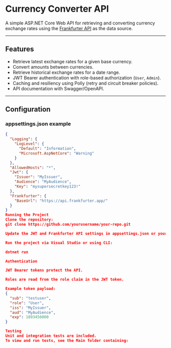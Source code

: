 # Currency Converter API

A simple ASP.NET Core Web API for retrieving and converting currency exchange rates using the [Frankfurter API](https://www.frankfurter.app/) as the data source.

---

## Features

- Retrieve latest exchange rates for a given base currency.
- Convert amounts between currencies.
- Retrieve historical exchange rates for a date range.
- JWT Bearer authentication with role-based authorization (`User`, `Admin`).
- Caching and resiliency using Polly (retry and circuit breaker policies).
- API documentation with Swagger/OpenAPI.

---

## Configuration

### appsettings.json example

```json
{
  "Logging": {
    "LogLevel": {
      "Default": "Information",
      "Microsoft.AspNetCore": "Warning"
    }
  },
  "AllowedHosts": "*",
  "Jwt": {
    "Issuer": "MyIssuer",
    "Audience": "MyAudience",
    "Key": "mysupersecretkey123!"
  },
  "Frankfurter": {
    "BaseUrl": "https://api.frankfurter.app/"
  }
}
Running the Project
Clone the repository:
git clone https://github.com/yourusername/your-repo.git

Update the JWT and Frankfurter API settings in appsettings.json or your user secrets.

Run the project via Visual Studio or using CLI:

dotnet run

Authentication

JWT Bearer tokens protect the API.

Roles are read from the role claim in the JWT token.

Example token payload:
{
  "sub": "testuser",
  "role": "User",
  "iss": "MyIssuer",
  "aud": "MyAudience",
  "exp": 1893456000
}

Testing
Unit and integration tests are included.
To view and run tests, see the Main folder containing: